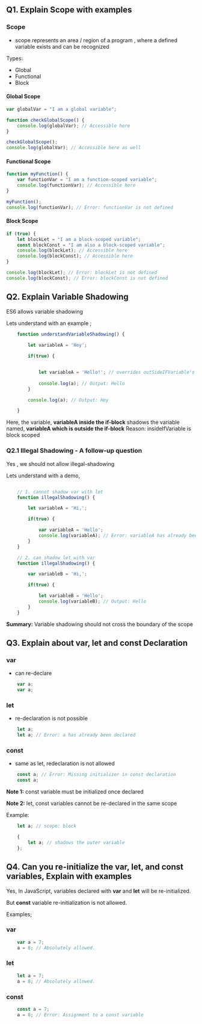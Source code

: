 ## Q1. Explain Scope with examples

### Scope 

- scope represents an area / region of a program , where a defined variable exists and can be recognized

Types:
- Global
- Functional
- Block

#### Global Scope
```javascript
var globalVar = "I am a global variable";

function checkGlobalScope() {
    console.log(globalVar); // Accessible here
}

checkGlobalScope();
console.log(globalVar); // Accessible here as well
```

#### Functional Scope
```javascript
function myFunction() {
    var functionVar = "I am a function-scoped variable";
    console.log(functionVar); // Accessible here
}

myFunction();
console.log(functionVar); // Error: functionVar is not defined
```

#### Block Scope
```javascript
if (true) {
    let blockLet = "I am a block-scoped variable";
    const blockConst = "I am also a block-scoped variable";
    console.log(blockLet); // Accessible here
    console.log(blockConst); // Accessible here
}

console.log(blockLet); // Error: blockLet is not defined
console.log(blockConst); // Error: blockConst is not defined
```


## Q2. Explain Variable Shadowing 

ES6 allows variable shadowing

Lets understand with an example ;

```javascript
    function understandVariableShadowing() {
        
        let variableA = 'Hey';

        if(true) {


            let variableA = 'Hello!'; // overrides outSideIFVariable's value
            
            console.log(a); // Output: Hello
        }

        console.log(a); // Output: Hey

    }

```

Here, the variable, **variableA inside the if-block** shadows the variable named, **variableA which is outside the if-block**
Reason: insideIfVariable is block scoped

### Q2.1 Illegal Shadowing - A follow-up question

Yes , we should not allow illegal-shadowing

Lets understand with a demo,

```javascript

    // 1. cannot shadow var with let
    function illegalShadowing() {

        let variableA = 'Hi,';

        if(true) {

            var variableA = 'Hello';
            console.log(variableA); // Error: variableA has already been declared
        }
    }

    // 2. can shadow let with var
    function illegalShadowing() {

        var variableB = 'Hi,';

        if(true) {

            let variableB = 'Hello';
            console.log(variableB); // Output: Hello
        }
    }

```
**Summary:** Variable shadowing should not cross the boundary of the scope

## Q3. Explain about var, let and const Declaration 

### var
- can re-declare 
```javascript
    var a;
    var a;
```

### let
- re-declaration is not possible
```javascript
    let a;
    let a; // Error: a has already been declared
```

### const

- same as let, redeclaration is not allowed

```javascript
    const a; // Error: Missing initializer in const declaration
    const a; 
```
**Note 1:** const variable must be initialized once declared

**Note 2:** let, const variables cannot be re-declared in the same scope

Example:

```javascript
    let a; // scope: block

    {
        let a; // shadows the outer variable 
    };
```

## Q4. Can you re-initialize the var, let, and const variables, Explain with examples

Yes, In JavaScript,  variables declared with **var** and **let** will be re-initialized.

But **const** variable re-initialization is not allowed.

Examples;

### var

```javascript
    var a = 7;
    a = 8; // Absolutely allowed.
```
### let

```javascript
    let a = 7;
    a = 8; // Absolutely allowed.
```

### const

```javascript
    const a = 7;
    a = 8; // Error: Assignment to a const variable
```







